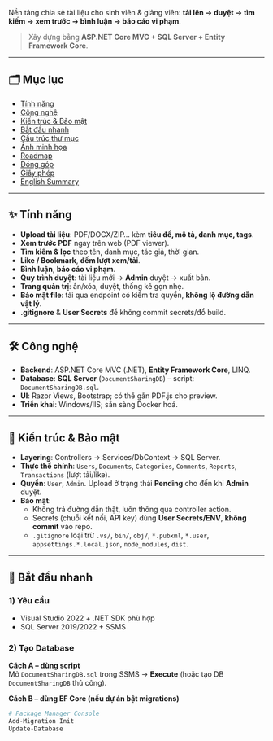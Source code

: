  Nền tảng chia sẻ tài liệu cho sinh viên & giảng viên: **tải lên → duyệt → tìm kiếm → xem trước → bình luận → báo cáo vi phạm**.  
> Xây dựng bằng **ASP.NET Core MVC + SQL Server + Entity Framework Core**.

---

## 🗂 Mục lục
- [Tính năng](#-tính-năng)
- [Công nghệ](#-công-nghệ)
- [Kiến trúc & Bảo mật](#-kiến-trúc--bảo-mật)
- [Bắt đầu nhanh](#-bắt-đầu-nhanh)
- [Cấu trúc thư mục](#-cấu-trúc-thư-mục)
- [Ảnh minh họa](#-ảnh-minh-họa)
- [Roadmap](#-roadmap)
- [Đóng góp](#-đóng-góp)
- [Giấy phép](#-giấy-phép)
- [English Summary](#-english-summary)

---

## ✨ Tính năng
- **Upload tài liệu**: PDF/DOCX/ZIP… kèm **tiêu đề, mô tả, danh mục, tags**.
- **Xem trước PDF** ngay trên web (PDF viewer).
- **Tìm kiếm & lọc** theo tên, danh mục, tác giả, thời gian.
- **Like / Bookmark**, **đếm lượt xem/tải**.
- **Bình luận**, **báo cáo vi phạm**.
- **Quy trình duyệt**: tài liệu mới → **Admin** duyệt → xuất bản.
- **Trang quản trị**: ẩn/xóa, duyệt, thống kê gọn nhẹ.
- **Bảo mật file**: tải qua endpoint có kiểm tra quyền, **không lộ đường dẫn vật lý**.
- **.gitignore** & **User Secrets** để không commit secrets/đồ build.

---

## 🛠 Công nghệ
- **Backend**: ASP.NET Core MVC (.NET), **Entity Framework Core**, LINQ.
- **Database**: **SQL Server** (`DocumentSharingDB`) – script: `DocumentSharingDB.sql`.
- **UI**: Razor Views, Bootstrap; có thể gắn PDF.js cho preview.
- **Triển khai**: Windows/IIS; sẵn sàng Docker hoá.

---

## 🧭 Kiến trúc & Bảo mật
- **Layering**: Controllers → Services/DbContext → SQL Server.
- **Thực thể chính**: `Users`, `Documents`, `Categories`, `Comments`, `Reports`, `Transactions` (lượt tải/like).  
- **Quyền**: `User`, `Admin`. Upload ở trạng thái **Pending** cho đến khi **Admin** duyệt.
- **Bảo mật**:
  - Không trả đường dẫn thật, luôn thông qua controller action.
  - Secrets (chuỗi kết nối, API key) dùng **User Secrets/ENV**, **không commit** vào repo.
  - `.gitignore` loại trừ `.vs/`, `bin/`, `obj/`, `*.pubxml`, `*.user`, `appsettings.*.local.json`, `node_modules`, `dist`.

---

## 🚀 Bắt đầu nhanh

### 1) Yêu cầu
- Visual Studio 2022 + .NET SDK phù hợp
- SQL Server 2019/2022 + SSMS

### 2) Tạo Database
**Cách A – dùng script**  
Mở `DocumentSharingDB.sql` trong SSMS → **Execute** (hoặc tạo DB `DocumentSharingDB` thủ công).

**Cách B – dùng EF Core (nếu dự án bật migrations)**
```powershell
# Package Manager Console
Add-Migration Init
Update-Database
